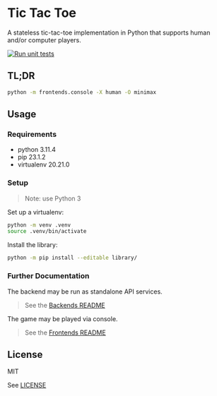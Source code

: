 # Tic Tac Toe

A stateless tic-tac-toe implementation in Python that supports human and/or computer players.

[![Run unit tests](https://github.com/srslafazan/tic-tac-toe/actions/workflows/tests.yml/badge.svg)](https://github.com/srslafazan/tic-tac-toe/actions/workflows/tests.yml)

## TL;DR

```bash
python -m frontends.console -X human -O minimax
```


## Usage

### Requirements

- python 3.11.4
- pip 23.1.2
- virtualenv 20.21.0

### Setup

> Note: use Python 3

Set up a virtualenv:

```bash
python -m venv .venv
source .venv/bin/activate
```

Install the library:

```bash
python -m pip install --editable library/
```

### Further Documentation

The backend may be run as standalone API services.

> See the [Backends README](backends/README.md)

The game may be played via console.

> See the [Frontends README](frontends/README.md)


## License

MIT

See [LICENSE](LICENSE)

